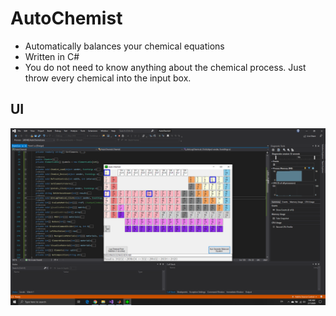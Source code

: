 # AutoChemist
- Automatically balances your chemical equations
- Written in C#
- You do not need to know anything about the chemical process. Just throw every chemical into the input box.
## UI
![UI](images/AutoChemist.png)